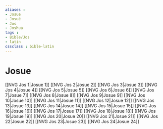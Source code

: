 ```yaml
---
aliases : 
- Josue
- Josué
- Jos
- Joshua
tags : 
- Bible/Jos
- latin
cssclass : bible-latin
---
```


# Josue

[[NVG Jos 1|Josue 1]]
[[NVG Jos 2|Josue 2]]
[[NVG Jos 3|Josue 3]]
[[NVG Jos 4|Josue 4]]
[[NVG Jos 5|Josue 5]]
[[NVG Jos 6|Josue 6]]
[[NVG Jos 7|Josue 7]]
[[NVG Jos 8|Josue 8]]
[[NVG Jos 9|Josue 9]]
[[NVG Jos 10|Josue 10]]
[[NVG Jos 11|Josue 11]]
[[NVG Jos 12|Josue 12]]
[[NVG Jos 13|Josue 13]]
[[NVG Jos 14|Josue 14]]
[[NVG Jos 15|Josue 15]]
[[NVG Jos 16|Josue 16]]
[[NVG Jos 17|Josue 17]]
[[NVG Jos 18|Josue 18]]
[[NVG Jos 19|Josue 19]]
[[NVG Jos 20|Josue 20]]
[[NVG Jos 21|Josue 21]]
[[NVG Jos 22|Josue 22]]
[[NVG Jos 23|Josue 23]]
[[NVG Jos 24|Josue 24]]
